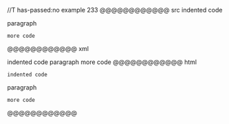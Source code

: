 //T has-passed:no
example 233
@@@@@@@@@@@@ src
    indented code

paragraph

    more code
@@@@@@@@@@@@ xml
<?xml version="1.0" encoding="UTF-8"?>
<!DOCTYPE document SYSTEM "CommonMark.dtd">
<document xmlns="http://commonmark.org/xml/1.0">
  <code_block>indented code
</code_block>
  <paragraph>
    <text>paragraph</text>
  </paragraph>
  <code_block>more code
</code_block>
</document>
@@@@@@@@@@@@ html
<pre><code>indented code
</code></pre>
<p>paragraph</p>
<pre><code>more code
</code></pre>
@@@@@@@@@@@@
